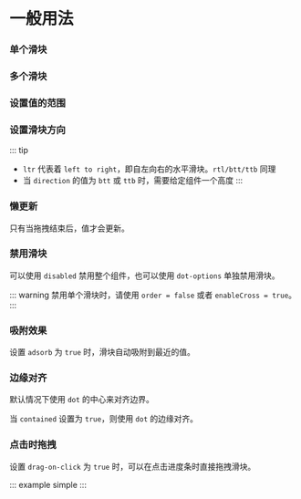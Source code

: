 # 一般用法

### 单个滑块

<example :value="example1"></example>

### 多个滑块

<example :value="example2"></example>

### 设置值的范围

<example :value="example3"></example>

### 设置滑块方向

<example :value="example4"></example>

::: tip
 - `ltr` 代表着 `left to right`，即自左向右的水平滑块。`rtl/btt/ttb` 同理
 - 当 `direction` 的值为 `btt` 或 `ttb` 时，需要给定组件一个高度
:::

### 懒更新

只有当拖拽结束后，值才会更新。

<example :value="example5"></example>

### 禁用滑块

可以使用 `disabled` 禁用整个组件，也可以使用 `dot-options` 单独禁用滑块。

<example :value="example6"></example>

::: warning
  禁用单个滑块时，请使用 `order = false` 或者 `enableCross = true`。
:::

### 吸附效果

设置 `adsorb` 为 `true` 时，滑块自动吸附到最近的值。

<example :value="example7"></example>

### 边缘对齐

默认情况下使用 `dot` 的中心来对齐边界。

当 `contained` 设置为 `true`，则使用 `dot` 的边缘对齐。

<example :value="example8"></example>

### 点击时拖拽

设置 `drag-on-click` 为 `true` 时，可以在点击进度条时直接拖拽滑块。

<example :value="example9"></example>

::: example simple :::